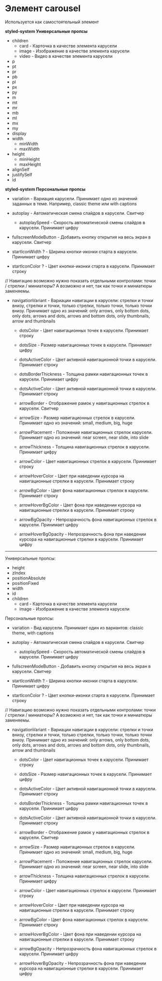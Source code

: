 # Элемент carousel
Используется как самостоятельный элемент

**styled-system Универсальные пропсы**
- children  
    - card - Карточка в качестве элемента карусели
    - image - Изображение в качестве элемента карусели
    - video - Видео в качестве элемента карусели
- p
- pt
- pr
- pb
- pl
- px
- py
- m
- mt
- mr
- mb
- ml
- mx
- my
- display
- width
   - minWidth
   - maxWidth
- height
   - minHeight
   - maxHeight
- alignSelf
- justifySelf
- id



**styled-system Персональные пропсы**
- variation - Вариация карусели. Принимает одно из значений заданных в теме. Например, classic theme или with captions

- autoplay - Автоматическая смена слайдов в карусели. Свитчер

    - autoplaySpeed - Скорость автоматической смены слайдов в карусели. Принимает цифру

- fullscreenModeButton - Добавить кнопку открытия на весь экран в карусели. Свитчер

- startIconWidth ? - Ширина кнопки-иконки старта в карусели. Принимает цифру

- startIconColor ? - Цвет кнопки-иконки старта в карусели. Принимает строку

// Навигацию возможно нужно показать отдельными контролами: точки / стрелки / миниатюры? А возможно и нет, так как точки и миниатюры заменяемы.

- navigationVariant - Вариации навигации в карусели: стрелки и точки внизу, стрелки и точки, только стрелки, только точки, только точки внизу. Принимает одно из значений: only arrows, only bottom dots, only dots, arrows and dots, arrows and bottom dots, only thumbnails,  arrow and thumbnails

    - dotsColor - Цвет навигационных точек в карусели. Принимает строку

    - dotsSize - Размер навигационных точек в карусели. Принимает цифру

    - dotsActiveColor - Цвет активной навигационной точки в карусели. Принимает строку

    - dotsBorderThickness - Толщина рамки навигационных точек в карусели. Принимает цифру

    - dotsActiveColor - Цвет активной навигационной точки в карусели. Принимает строку

    - arrowBorder - Отображение рамок у навигационных стрелок в карусели. Свитчер

    - arrowSize - Размер навигационных стрелок в карусели. Принимает одно из значений: small, medium, big, huge

    - arrowPlacement - Положение навигационных стрелок карусели. Принимает одно из значений: near screen, near slide, into slide

    - arrowThickness - Толщина навигационных стрелок в карусели. Принимает цифру

    - arrowColor - Цвет навигационных стрелок в карусели. Принимает строку

    - arrowHoverColor - Цвет при наведении курсора на навигационные стрелки в карусели. Принимает строку

    - arrowBgColor - Цвет фона навигационных стрелок в карусели. Принимает строку

    - arrowHoverBgColor - Цвет фона при наведении курсора на навигационные стрелки в карусели. Принимает строку

    - arrowBgOpacity - Непрозрачность фона навигационных стрелок в карусели. Принимает цифру

    - arrowHoverBgOpacity - Непрозрачность фона при наведении курсора на навигационные стрелки в карусели. Принимает цифру





-----

Универсальные пропсы:
- height
- zIndex
- positionAbsolute
- positionFixed
- width
- id
- children  
    - card - Карточка в качестве элемента карусели
    - image - Изображение в качестве элемента карусели

Персональные пропсы:
- variation - Вид карусели. Принимает один из вариантов: classic theme, with captions

- autoplay - Автоматическая смена слайдов в карусели. Свитчер

    - autoplaySpeed - Скорость автоматической смены слайдов в карусели. Принимает цифру

- fullscreenModeButton - Добавить кнопку открытия на весь экран в карусели. Свитчер

- startIconWidth ? - Ширина кнопки-иконки старта в карусели. Принимает цифру

- startIconColor ? - Цвет кнопки-иконки старта в карусели. Принимает строку

// Навигацию возможно нужно показать отдельными контролами: точки / стрелки / миниатюры? А возможно и нет, так как точки и миниатюры заменяемы.

- navigationVariant - Вариации навигации в карусели: стрелки и точки внизу, стрелки и точки, только стрелки, только точки, только точки внизу. Принимает одно из значений: only arrows, only bottom dots, only dots, arrows and dots, arrows and bottom dots, only thumbnails,  arrow and thumbnails

    - dotsColor - Цвет навигационных точек в карусели. Принимает строку

    - dotsSize - Размер навигационных точек в карусели. Принимает цифру

    - dotsActiveColor - Цвет активной навигационной точки в карусели. Принимает строку

    - dotsBorderThickness - Толщина рамки навигационных точек в карусели. Принимает цифру

    - dotsActiveColor - Цвет активной навигационной точки в карусели. Принимает строку

    - arrowBorder - Отображение рамок у навигационных стрелок в карусели. Свитчер

    - arrowSize - Размер навигационных стрелок в карусели. Принимает одно из значений: small, medium, big, huge

    - arrowPlacement - Положение навигационных стрелок карусели. Принимает одно из значений: near screen, near slide, into slide

    - arrowThickness - Толщина навигационных стрелок в карусели. Принимает цифру

    - arrowColor - Цвет навигационных стрелок в карусели. Принимает строку

    - arrowHoverColor - Цвет при наведении курсора на навигационные стрелки в карусели. Принимает строку

    - arrowBgColor - Цвет фона навигационных стрелок в карусели. Принимает строку

    - arrowHoverBgColor - Цвет фона при наведении курсора на навигационные стрелки в карусели. Принимает строку

    - arrowBgOpacity - Непрозрачность фона навигационных стрелок в карусели. Принимает цифру

    - arrowHoverBgOpacity - Непрозрачность фона при наведении курсора на навигационные стрелки в карусели. Принимает цифру
